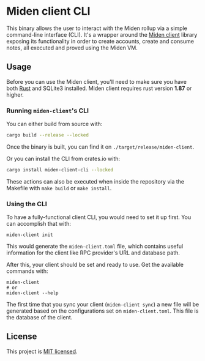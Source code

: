 # Miden client CLI

This binary allows the user to interact with the Miden rollup via a simple command-line interface (CLI). It's a wrapper around the [Miden client](https://crates.io/crates/miden-client) library exposing its functionality in order to create accounts, create and consume notes, all executed and proved using the Miden VM.

## Usage

Before you can use the Miden client, you'll need to make sure you have both [Rust](https://www.rust-lang.org/tools/install) and SQLite3 installed. Miden client requires rust version **1.87** or higher.

### Running `miden-client`'s CLI

You can either build from source with:

```bash
cargo build --release --locked
```

Once the binary is built, you can find it on `./target/release/miden-client`.

Or you can install the CLI from crates.io with:

```bash
cargo install miden-client-cli --locked
```

These actions can also be executed when inside the repository via the Makefile with `make build` or `make install`.

### Using the CLI

To have a fully-functional client CLI, you would need to set it up first. You can accomplish that with:

```shell
miden-client init
```

This would generate the `miden-client.toml` file, which contains useful information for the client like RPC provider's URL and database path.

After this, your client should be set and ready to use. Get the available commands with:

```shell
miden-client
# or
miden-client --help
```

The first time that you sync your client (`miden-client sync`) a new file will be generated based on the configurations set on `miden-client.toml`. This file is the database of the client.

## License
This project is [MIT licensed](../../LICENSE).
